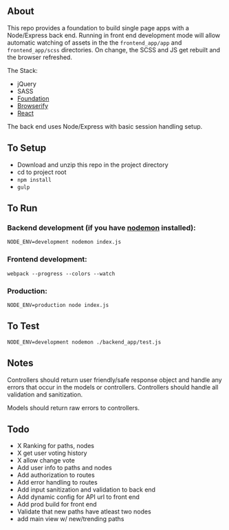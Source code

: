 ## About
This repo provides a foundation to build single page apps with a Node/Express back end. Running in front end development mode will allow automatic watching of assets in the the `frontend_app/app` and `frontend_app/scss` directories. On change, the SCSS and JS get rebuilt and the browser refreshed.

The Stack:
* jQuery
* SASS
* [Foundation](http://foundation.zurb.com/)
* [Browserify](http://browserify.org/)
* [React](https://facebook.github.io/react/)

The back end uses Node/Express with basic session handling setup.

## To Setup

* Download and unzip this repo in the project directory
* cd to project root
* `npm install`
* `gulp`

## To Run

### Backend development (if you have [nodemon](https://github.com/remy/nodemon) installed):
```
NODE_ENV=development nodemon index.js
```

### Frontend development:
```
webpack --progress --colors --watch
```

### Production:
```
NODE_ENV=production node index.js
```

## To Test

`NODE_ENV=development nodemon ./backend_app/test.js`

## Notes

Controllers should return user friendly/safe response object and handle any errors that occur in the models or controllers. Controllers should handle all validation and sanitization.

Models should return raw errors to controllers.

## Todo

* X Ranking for paths, nodes
* X get user voting history
* X allow change vote
* Add user info to paths and nodes
* Add authorization to routes
* Add error handling to routes
* Add input sanitization and validation to back end
* Add dynamic config for API url to front end
* Add prod build for front end
* Validate that new paths have atleast two nodes
* add main view w/ new/trending paths